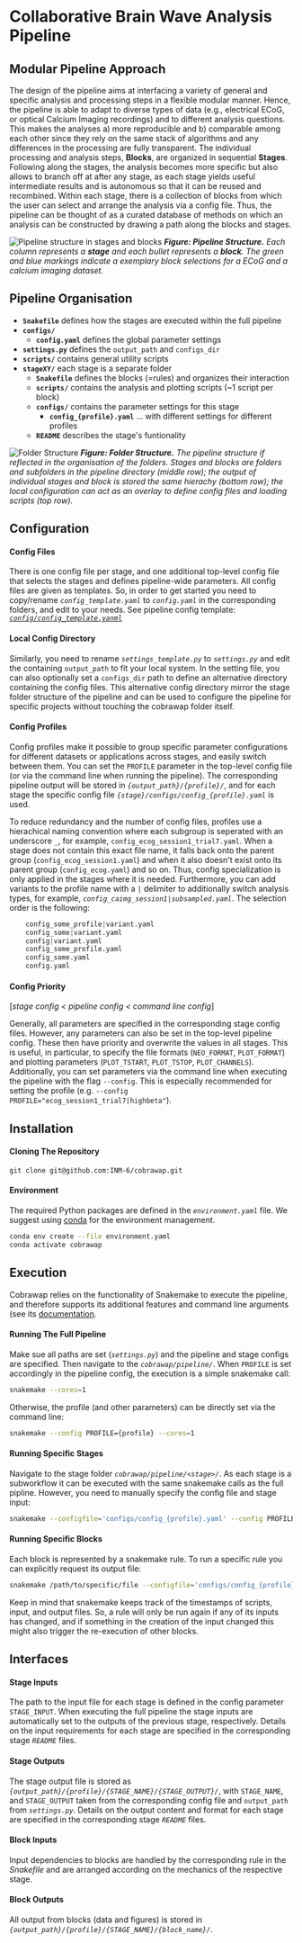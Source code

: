# Collaborative Brain Wave Analysis Pipeline

## Modular Pipeline Approach
The design of the pipeline aims at interfacing a variety of general and specific analysis and processing steps in a flexible modular manner. Hence, the pipeline is able to adapt to diverse types of data (e.g., electrical ECoG, or optical Calcium Imaging recordings) and to different analysis questions. This makes the analyses a) more reproducible and b) comparable among each other since they rely on the same stack of algorithms and any differences in the processing are fully transparent.
The individual processing and analysis steps, __Blocks__, are organized in sequential __Stages__. Following along the stages, the analysis becomes more specific but also allows to branch off at after any stage, as each stage yields useful intermediate results and is autonomous so that it can be reused and recombined. Within each stage, there is a collection of blocks from which the user can select and arrange the analysis via a config file. Thus, the pipeline can be thought of as a curated database of methods on which an analysis can be constructed by drawing a path along the blocks and stages.

![Pipeline structure in stages and blocks](../doc/images/pipeline_illustration.png "Pipeline Structure")
***Figure: Pipeline Structure.*** *Each column represents a **stage** and each bullet represents a **block**. The green and blue markings indicate a exemplary block selections for a ECoG and a calcium imaging dataset.*

## Pipeline Organisation
* __`Snakefile`__ defines how the stages are executed within the full pipeline
* __`configs/`__
    * __`config.yaml`__ defines the global parameter settings
* __`settings.py`__ defines the `output_path` and `configs_dir`
* __`scripts/`__ contains general utility scripts
* __`stageXY/`__ each stage is a separate folder
  * __`Snakefile`__ defines the blocks (=rules) and organizes their interaction
  * __`scripts/`__ contains the analysis and plotting scripts (~1 script per block)
  * __`configs/`__ contains the parameter settings for this stage
    * __`config_{profile}.yaml`__ ... with different settings for different profiles
  * __`README`__ describes the stage's funtionality

![Folder Structure](../doc/images/folder_structure.png "Folder Structure")
***Figure: Folder Structure.*** *The pipeline structure if reflected in the organisation of the folders. Stages and blocks are folders and subfolders in the pipeline directory (middle row); the output of individual stages and block is stored the same hierachy (bottom row); the local configuration can act as an overlay to define config files and loading scripts (top row).*

## Configuration

#### Config Files
There is one config file per stage, and one additional top-level config file that selects the stages and defines pipeline-wide parameters.
All config files are given as templates. So, in order to get started you need to copy/rename _`config_template.yaml`_ to _`config.yaml`_ in the corresponding folders, and edit to your needs.
See pipeline config template: [_`config/config_template.yanml`_](configs/config_template.yaml)

#### Local Config Directory
Similarly, you need to rename _`settings_template.py`_ to _`settings.py`_ and edit the containing `output_path` to fit your local system.
In the setting file, you can also optionally set a `configs_dir` path to define an alternative directory containing the config files. This alternative config directory mirror the stage folder structure of the pipeline and can be used to configure the pipeline for specific projects without touching the cobrawap folder itself.

#### Config Profiles
Config profiles make it possible to group specific parameter configurations for different datasets or applications across stages, and easily switch between them. You can set the `PROFILE` parameter in the top-level config file (or via the command line when running the pipeline). The corresponding pipeline output will be stored in _`{output_path}/{profile}/`_, and for each stage the specific config file _`{stage}/configs/config_{profile}.yaml`_ is used. 

To reduce redundancy and the number of config files, profiles use a hierachical naming convention where each subgroup is seperated with an underscore `_`, for example, `config_ecog_session1_trial7.yaml`. When a stage does not contain this exact file name, it falls back onto the parent group (`config_ecog_session1.yaml`) and when it also doesn't exist onto its parent group (`config_ecog.yaml`) and so on. Thus, config specialization is only applied in the stages where it is needed. Furthermore, you can add variants to the profile name with a `|` delimiter to additionally switch analysis types, for example, _`config_caimg_session1|subsampled.yaml`_.
The selection order is the following:

```python
    config_some_profile|variant.yaml
    config_some|variant.yaml
    config|variant.yaml
    config_some_profile.yaml
    config_some.yaml
    config.yaml
```

#### Config Priority
[_stage config < pipeline config < command line config_]

Generally, all parameters are specified in the corresponding stage config files. However, any parameters can also be set in the top-level pipeline config. These then have priority and overwrite the values in all stages. This is useful, in particular, to specify the file formats (`NEO_FORMAT`, `PLOT_FORMAT`) and plotting parameters (`PLOT_TSTART`, `PLOT_TSTOP`, `PLOT_CHANNELS`). Additionally, you can set parameters via the command line when executing the pipeline with the flag `--config`. This is especially recommended for setting the profile (e.g. `--config PROFILE="ecog_session1_trial7|highbeta"`).


## Installation

#### Cloning The Repository

```
git clone git@github.com:INM-6/cobrawap.git
```

#### Environment
The required Python packages are defined in the _`environment.yaml`_ file. 
We suggest using [conda](https://docs.conda.io/en/latest/) for the environment management.

```bash
conda env create --file environment.yaml
conda activate cobrawap
```


## Execution

Cobrawap relies on the functionality of Snakemake to execute the pipeline, and therefore supports its additional features and command line arguments (see its [documentation](https://snakemake.readthedocs.io/en/stable/executing/cli.html).

#### Running The Full Pipeline
Make sue all paths are set (_`settings.py`_) and the pipeline and stage configs are specified.
Then navigate to the _`cobrawap/pipeline/`_.
When `PROFILE` is set accordingly in the pipeline config, the execution is a simple snakemake call:

```bash
snakemake --cores=1
```

Otherwise, the profile (and other parameters) can be directly set via the command line:

```bash
snakemake --config PROFILE={profile} --cores=1
```

#### Running Specific Stages
Navigate to the stage folder _`cobrawap/pipeline/<stage>/`_. As each stage is a subworkflow it can be executed with the same snakemake calls as the full pipline. However, you need to manually specify the config file and stage input:

```bash
snakemake --configfile='configs/config_{profile}.yaml' --config PROFILE={profile} STAGE_INPUT=/path/to/stage/input/file --cores=1
```

#### Running Specific Blocks
Each block is represented by a snakemake rule. To run a specific rule you can explicitly request its output file:

```bash
snakemake /path/to/specific/file --configfile='configs/config_{profile}.yaml' --config PROFILE={profile} STAGE_INPUT=/path/to/stage/input/file --cores=1
```

Keep in mind that snakemake keeps track of the timestamps of scripts, input, and output files. So, a rule will only be run again if any of its inputs has changed, and if something in the creation of the input changed this might also trigger the re-execution of other blocks.


## Interfaces

#### Stage Inputs
The path to the input file for each stage is defined in the config parameter `STAGE_INPUT`. When executing the full pipeline the stage inputs are automatically set to the outputs of the previous stage, respectively. Details on the input requirements for each stage are specified in the corresponding stage _`README`_ files.

#### Stage Outputs
The stage output file is stored as _`{output_path}/{profile}/{STAGE_NAME}/{STAGE_OUTPUT}/`_, with `STAGE_NAME`, and `STAGE_OUTPUT` taken from the corresponding config file and `output_path` from _`settings.py`_.
Details on the output content and format for each stage are specified in the corresponding stage _`README`_ files.

#### Block Inputs
Input dependencies to blocks are handled by the corresponding rule in the *Snakefile* and are arranged according on the mechanics of the respective stage.

#### Block Outputs
All output from blocks (data and figures) is stored in _`{output_path}/{profile}/{STAGE_NAME}/{block_name}/`_.

<!-- ## Reports
[*currently disabled because it creates performance issues on clusters*]

Reports are summaries (html page) about the execution of a Snakefile containing the rule execution order, run-time statistics, parameter configurations, and all plotting outputs tagged with `report()` in the Snakefile.

When the whole pipeline is executed, the reports for each stage are automatically created in _output_path/PROFILE/STAGE_NAME/report.html_.
To create a report for an individual stage, you can use the `report` flag.
`snakemake --configfile='configs/config_XY.yaml' --report /path/to/report.html`

Note that when using the option of setting `PLOT_CHANNELS` to `None` to plot a random channel, the report function might request a different plot than was previously created and will thus fail. -->
